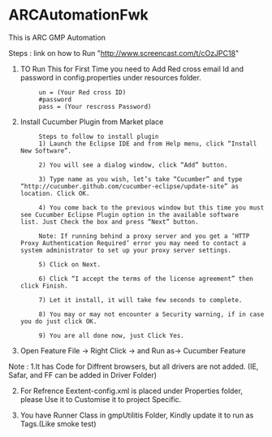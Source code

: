 # ARCAutomationFwk
This is ARC GMP Automation

Steps : link on how to Run "http://www.screencast.com/t/cOzJPC18"

1. TO Run This for First Time you need to Add Red cross email Id and password in config.properties under resources folder.

            un = (Your Red cross ID)
            #password 
            pass = (Your rescross Password)

2. Install Cucumber Plugin from Market place

            Steps to follow to install plugin
            1) Launch the Eclipse IDE and from Help menu, click “Install New Software”.

            2) You will see a dialog window, click “Add” button.

            3) Type name as you wish, let’s take “Cucumber” and type “http://cucumber.github.com/cucumber-eclipse/update-site” as                       location. Click OK.

            4) You come back to the previous window but this time you must see Cucumber Eclipse Plugin option in the available software                   list. Just Check the box and press “Next” button.

            Note: If running behind a proxy server and you get a ‘HTTP Proxy Authentication Required’ error you may need to contact a                     system administrator to set up your proxy server settings.

            5) Click on Next.

            6) Click “I accept the terms of the license agreement” then click Finish.

            7) Let it install, it will take few seconds to complete.

            8) You may or may not encounter a Security warning, if in case you do just click OK.

            9) You are all done now, just Click Yes.
            
3. Open Feature File -> Right Click -> and Run as-> Cucumber Feature

Note : 
1.It has Code for Diffrent browsers, but all drivers are not added. (IE, Safar, and FF can be added in Driver Folder)

2. For Refrence Eextent-config.xml is placed under Properties folder, please Use it to Customise it to project Specific.

3. You have Runner Class in gmpUtilitis Folder, Kindly update it to run as Tags.(Like smoke test)
